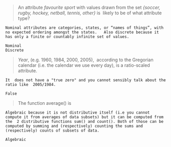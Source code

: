 
>An attribute _favourite sport_ with values drawn from the set _{soccer, rugby, hockey, netball, tennis, other}_ is  likely to be of what attribute type?

```
Nominal attributes are categories, states, or “names of things”, with no expected ordering amongst the states.   Also discrete because it has only a finite or countably infinite set of values.

Nominal
Discrete
```


>_Year_, (e.g. 1960, 1984, 2000, 2005),  according to the Gregorian calendar (i.e. the calendar we use every day), is a ratio-scaled attribute.

```
It  does not have a "true zero" and you cannot sensibly talk about the ratio like  2005/1984.

False
```

> The function average() is

```
Algebraic because it is not distributive itself (i.e you cannot compute it from averages of data subsets) but it can be computed from the  2 distributive functions sum() and count(). Both of those can be computed by summing and (respectively) counting the sums and (respectively) counts of subsets of data. 

Algebraic
```






